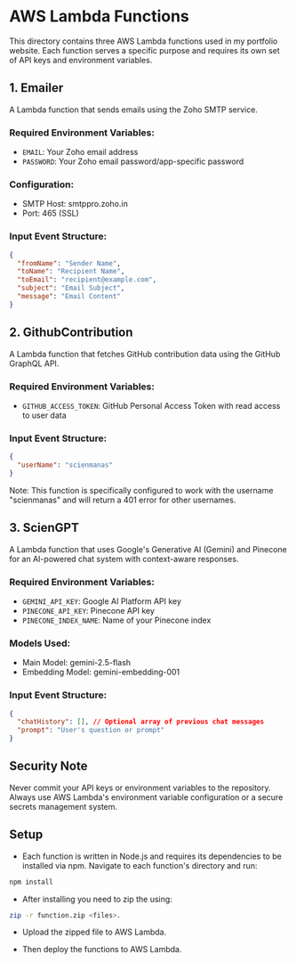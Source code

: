 # AWS Lambda Functions

This directory contains three AWS Lambda functions used in my portfolio website. Each function serves a specific purpose and requires its own set of API keys and environment variables.

## 1. Emailer

A Lambda function that sends emails using the Zoho SMTP service.

### Required Environment Variables:
- `EMAIL`: Your Zoho email address
- `PASSWORD`: Your Zoho email password/app-specific password

### Configuration:
- SMTP Host: smtppro.zoho.in
- Port: 465 (SSL)

### Input Event Structure:
```json
{
  "fromName": "Sender Name",
  "toName": "Recipient Name",
  "toEmail": "recipient@example.com",
  "subject": "Email Subject",
  "message": "Email Content"
}
```

## 2. GithubContribution

A Lambda function that fetches GitHub contribution data using the GitHub GraphQL API.

### Required Environment Variables:
- `GITHUB_ACCESS_TOKEN`: GitHub Personal Access Token with read access to user data

### Input Event Structure:
```json
{
  "userName": "scienmanas"
}
```

Note: This function is specifically configured to work with the username "scienmanas" and will return a 401 error for other usernames.

## 3. ScienGPT

A Lambda function that uses Google's Generative AI (Gemini) and Pinecone for an AI-powered chat system with context-aware responses.

### Required Environment Variables:
- `GEMINI_API_KEY`: Google AI Platform API key
- `PINECONE_API_KEY`: Pinecone API key
- `PINECONE_INDEX_NAME`: Name of your Pinecone index

### Models Used:
- Main Model: gemini-2.5-flash
- Embedding Model: gemini-embedding-001

### Input Event Structure:
```json
{
  "chatHistory": [], // Optional array of previous chat messages
  "prompt": "User's question or prompt"
}
```

## Security Note

Never commit your API keys or environment variables to the repository. Always use AWS Lambda's environment variable configuration or a secure secrets management system.

## Setup

- Each function is written in Node.js and requires its dependencies to be installed via npm. Navigate to each function's directory and run:

```bash
npm install
```

- After installing you need to zip the using:

```bash
zip -r function.zip <files>.
```

- Upload the zipped file to AWS Lambda.

- Then deploy the functions to AWS Lambda.